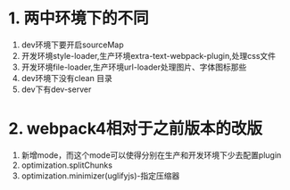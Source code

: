 # 1. 两中环境下的不同

1. dev环境下要开启sourceMap 
2. 开发环境style-loader,生产环境extra-text-webpack-plugin,处理css文件
3. 开发环境file-loader,生产环境url-loader处理图片、字体图标那些
4. dev环境下没有clean 目录
5. dev下有dev-server

# 2. webpack4相对于之前版本的改版

1. 新增mode，而这个mode可以使得分别在生产和开发环境下少去配置plugin
2. optimization.splitChunks
3. optimization.minimizer(uglifyjs)-指定压缩器